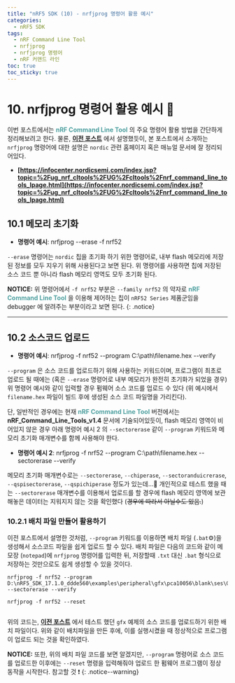 ```yaml
---
title: "nRF5 SDK (10) - nrfjprog 명령어 활용 예시"
categories:
  - nRF5 SDK
tags:
  - nRF Command Line Tool
  - nrfjprog
  - nrfjprog 명령어
  - nRF 커맨드 라인
toc: true
toc_sticky: true
---
```


# 10. nrfjprog 명령어 활용 예시 🍯

이번 포스트에서는 <span style="color:#50A0A0"><b>nRF Command Line Tool</b></span> 의 주요 명령어 활용 방법을 간단하게 정리해보려고 한다. 물론, **[이전 포스트](https://enidanny.github.io/nrf5%20sdk/nrf5sdk-nrfjprog/)** 에서 설명했듯이, 본 포스트에서 소개하는 `nrfjprog` 명령어에 대한 설명은 `nordic` 관련 홈페이지 혹은 매뉴얼 문서에 잘 정리되어있다.

* **[https://infocenter.nordicsemi.com/index.jsp?topic=%2Fug_nrf_cltools%2FUG%2Fcltools%2Fnrf_command_line_tools_lpage.html](https://infocenter.nordicsemi.com/index.jsp?topic=%2Fug_nrf_cltools%2FUG%2Fcltools%2Fnrf_command_line_tools_lpage.html)**

## 10.1 메모리 초기화

* **명령어 예시**: nrfjprog --erase -f nrf52

`--erase` 명령어는 `nordic` 칩을 초기화 하기 위한 명령어로, 내부 flash 메모리에 저장된 정보를 모두 지우기 위해 사용된다고 보면 된다. 위 명령어를 사용하면 칩에 저장된 소스 코드 뿐 아니라 flash 메모리 영역도 모두 초기화 된다.

**NOTICE:** 위 명령어에서 `-f nrf52` 부분은 `--family nrf52` 의 약자로 <span style="color:#50A0A0"><b>nRF Command Line Tool</b></span> 을 이용해 제어하는 칩이 `nRF52 Series` 제품군임을 debugger 에 알려주는 부분이라고 보면 된다.
{: .notice}

---

## 10.2 소스코드 업로드 

* **명령어 예시**: nrfjprog -f nrf52 --program C:\path\filename.hex --verify

`--program` 은 소스 코드를 업로드하기 위해 사용하는 키워드이며, 프로그램이 최초로 업로드 될 때에는 (혹은 `--erase` 명령어로 내부 메모리가 완전히 초기화가 되었을 경우) 위 명령어 예시와 같이 입력할 경우 펌웨어 소스 코드를 업로드 수 있다 (위 예시에서 `filename.hex` 파일이 빌드 후에 생성된 소스 코드 파일명을 가리킨다). 

단, 일반적인 경우에는 현재 <span style="color:#50A0A0"><b>nRF Command Line Tool</b></span> 버전에서는 **nRF_Command_Line_Tools_v1.4** 문서에 기술되어있듯이, flash 메모리 영역이 비어있지 않은 경우 아래 명령어 예시 2 의  `--sectorerase` 같이 `--program` 키워드와 메모리 초기화 매개변수를 함께 사용해야 한다.

* **명령어 예시 2**: nrfjprog -f nrf52 --program C:\path\filename.hex --sectorerase --verify

메모리 초기화 매개변수로는 `--sectorerase`, `--chiperase`, `--sectoranduicrerase`, `--qspisectorerase`, `--qspichiperase` 정도가 있는데...📂 개인적으로 테스트 했을 때는 `--sectorerase` 매개변수를 이용해서 업로드를 할 경우에 flash 메모리 영역에 보관해놓은 데이터는 지워지지 않는 것을 확인했다 (~~경우에 따라서 아닐수도 있음.~~)

### 10.2.1 배치 파일 만들어 활용하기

이전 포스트에서 설명한 것처럼, `--program` 키워드를 이용하면 배치 파일 (`.bat`⚙️)을 생성해서 소스코드 파일을 쉽게 업로드 할 수 있다. 배치 파일은 다음의 코드와 같이 메모장 (`notepad`)에 `nrfjprog` 명령어를 입력한 뒤, 저장할때 `.txt` 대신 `.bat` 형식으로 저장하는 것만으로도 쉽게 생성할 수 있을 것이다.

```
nrfjprog -f nrf52 --program D:\nRF5_SDK_17.1.0_ddde560\examples\peripheral\gfx\pca10056\blank\ses\Output\Release\Exe\gfx_pca10056.hex --sectorerase --verify

nrfjprog -f nrf52 --reset
```

<figure style="width: 100%" class="align-center">
  <img src="{{ site.url }}{{ site.baseurl }}/assets/images/sdk-nrfjprog-fig4.png" alt="">
</figure>

위의 코드는, **[이전 포스트](https://enidanny.github.io/nrf5%20sdk/nrf5sdk-ili9341-2/)** 에서 테스트 했던 `gfx` 예제의 소스 코드를 업로드하기 위한 배치 파일이다. 위와 같이 배치파일을 만든 후에, 이를 실행시켰을 때 정상적으로 프로그램이 업로드 되는 것을 확인하였다.

**NOTICE:** 또한, 위의 배치 파일 코드를 보면 알겠지만, `--program` 명령어로 소스 코드를 업로드한 이후에는 `--reset` 명령을 입력해줘야 업로드 한 펌웨어 프로그램이 정상 동작을 시작한다. 참고할 것 ❗
{: .notice--warning}

<figure style="width: 100%" class="align-center">
  <img src="{{ site.url }}{{ site.baseurl }}/assets/images/sdk-nrfjprog-fig5.png" alt="">
</figure>